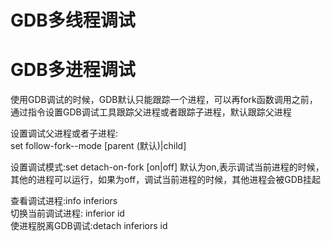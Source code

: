 # GDB多线程调试

# GDB多进程调试
使用GDB调试的时候，GDB默认只能跟踪一个进程，可以再fork函数调用之前，通过指令设置GDB调试工具跟踪父进程或者跟踪子进程，默认跟踪父进程  

设置调试父进程或者子进程:  
set follow-fork--mode [parent (默认)|child]

设置调试模式:set detach-on-fork [on|off]
默认为on,表示调试当前进程的时候，其他的进程可以运行，如果为off，调试当前进程的时候，其他进程会被GDB挂起  

查看调试进程:info inferiors  
切换当前调试进程: inferior id  
使进程脱离GDB调试:detach inferiors id  

